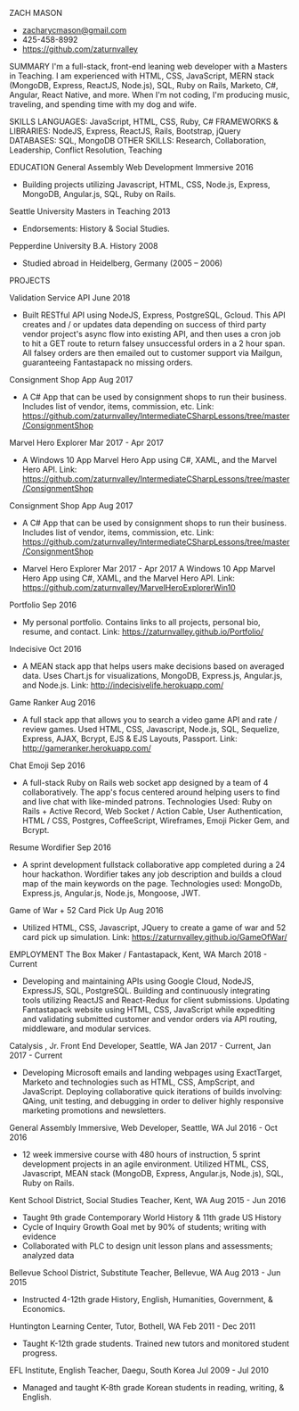 ZACH MASON
* zacharycmason@gmail.com
* 425-458-8992
* https://github.com/zaturnvalley

SUMMARY
I'm a full-stack, front-end leaning web developer with a Masters in Teaching. I am experienced with HTML, CSS, JavaScript, MERN stack (MongoDB, Express, ReactJS, Node.js), SQL, Ruby on Rails, Marketo, C#, Angular, React Native, and more. When I'm not coding, I'm producing music, traveling, and spending time with my dog and wife.

SKILLS
LANGUAGES: JavaScript, HTML,  CSS, Ruby, C#
FRAMEWORKS & LIBRARIES: NodeJS, Express, ReactJS, Rails, Bootstrap, jQuery
DATABASES: SQL, MongoDB
OTHER SKILLS: Research, Collaboration, Leadership, Conflict Resolution, Teaching

EDUCATION
General Assembly
Web Development Immersive 2016
* Building projects utilizing Javascript, HTML, CSS, Node.js, Express, MongoDB, Angular.js, SQL, Ruby on Rails.

Seattle University
Masters in Teaching 2013
* Endorsements: History & Social Studies.

Pepperdine University
B.A. History 2008
* Studied abroad in Heidelberg, Germany (2005 – 2006)

PROJECTS

Validation Service API June 2018
* Built RESTful API using NodeJS, Express, PostgreSQL, Gcloud.  This API creates and / or updates data depending on success of third party vendor project's async flow into existing API, and then uses a cron job to hit a GET route to return falsey unsuccessful orders in a 2 hour span. All falsey orders are then emailed out to customer support via Mailgun, guaranteeing Fantastapack no missing orders.

Consignment Shop App Aug 2017
* A C# App that can be used by consignment shops to run their business. Includes list of vendor, items, commission, etc. Link: https://github.com/zaturnvalley/IntermediateCSharpLessons/tree/master/ConsignmentShop

Marvel Hero Explorer  Mar 2017 - Apr 2017
* A Windows 10 App Marvel Hero App using C#, XAML, and the Marvel Hero API. Link: https://github.com/zaturnvalley/IntermediateCSharpLessons/tree/master/ConsignmentShop

Consignment Shop App  Aug 2017
* A C# App that can be used by consignment shops to run their business. Includes list of vendor, items, commission, etc. Link: https://github.com/zaturnvalley/IntermediateCSharpLessons/tree/master/ConsignmentShop

* Marvel Hero Explorer  Mar 2017 - Apr 2017
A Windows 10 App Marvel Hero App using C#, XAML, and the Marvel Hero API. Link: https://github.com/zaturnvalley/MarvelHeroExplorerWin10

Portfolio Sep 2016
* My personal portfolio. Contains links to all projects, personal bio, resume, and contact. Link: https://zaturnvalley.github.io/Portfolio/

Indecisive  Oct 2016
* A MEAN stack app that helps users make decisions based on averaged data. Uses Chart.js for visualizations, MongoDB, Express.js, Angular.js, and Node.js. Link: http://indecisivelife.herokuapp.com/

Game Ranker Aug 2016
* A full stack app that allows you to search a video game API and rate / review games. Used HTML, CSS, Javascript, Node.js, SQL, Sequelize, Express, AJAX, Bcrypt, EJS & EJS Layouts, Passport. Link: http://gameranker.herokuapp.com/

Chat Emoji  Sep 2016
* A full-stack Ruby on Rails web socket app designed by a team of 4 collaboratively. The app's focus centered around helping users to find and live chat with like-minded patrons. Technologies Used: Ruby on Rails + Active Record, Web Socket / Action Cable, User Authentication, HTML / CSS, Postgres, CoffeeScript, Wireframes, Emoji Picker Gem, and Bcrypt.

Resume Wordifier  Sep 2016
* A sprint development fullstack collaborative app completed during a 24 hour hackathon. Wordifier takes any job description and builds a cloud map of the main keywords on the page. Technologies used: MongoDb, Express.js, Angular.js, Node.js, Mongoose, JWT.

Game of War + 52 Card Pick Up Aug 2016
* Utilized HTML, CSS, Javascript, JQuery to create a game of war and 52 card pick up simulation. Link: https://zaturnvalley.github.io/GameOfWar/

EMPLOYMENT
The Box Maker / Fantastapack, Kent, WA March 2018 - Current
* Developing and maintaining APIs using Google Cloud, NodeJS, ExpressJS, SQL, PostgreSQL. Building and continuously integrating tools utilizing ReactJS and React-Redux for client submissions. Updating Fantastapack website using HTML, CSS, JavaScript while expediting and validating submitted customer and vendor orders via API routing, middleware, and modular services.

Catalysis , Jr. Front End Developer, Seattle, WA Jan 2017 - Current, Jan 2017 - Current
* Developing Microsoft emails and landing webpages using ExactTarget, Marketo and technologies such as HTML, CSS, AmpScript, and JavaScript. Deploying collaborative quick iterations of builds involving: QAing, unit testing, and debugging in order to deliver highly responsive marketing promotions and newsletters.

General Assembly Immersive, Web Developer, Seattle, WA  Jul 2016 - Oct 2016
* 12 week immersive course with 480 hours of instruction, 5 sprint development projects in an agile environment. Utilized HTML, CSS, Javascript, MEAN stack (MongoDB, Express, Angular.js, Node.js), SQL, Ruby on Rails.

Kent School District, Social Studies Teacher, Kent, WA  Aug 2015 - Jun 2016
* Taught 9th grade Contemporary World History & 11th grade US History
* Cycle of Inquiry Growth Goal met by 90% of students; writing with evidence
* Collaborated with PLC to design unit lesson plans and assessments; analyzed data

Bellevue School District, Substitute Teacher, Bellevue, WA  Aug 2013 - Jun 2015
* Instructed 4-12th grade History, English, Humanities, Government, & Economics.

Huntington Learning Center, Tutor, Bothell, WA  Feb 2011 - Dec 2011
* Taught K-12th grade students. Trained new tutors and monitored student progress.

EFL Institute, English Teacher, Daegu, South Korea  Jul 2009 - Jul 2010
* Managed and taught K-8th grade Korean students in reading, writing, & English.
